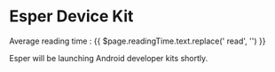 # Esper Device Kit
<div class="avg-reading-time">Average reading time : {{ $page.readingTime.text.replace(' read', '') }}</div>



Esper will be launching Android developer kits shortly. 
